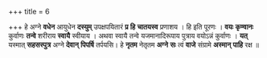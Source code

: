 +++
title = 6

+++
हे अग्ने **वधेन** आयुधेन **दस्युम्** उपक्षपयितारं **प्र** **हि** **चातयस्व** प्रणाशय । हि इति पूरणः । **वयः** **कृण्वानः** कुर्वाणः **तन्वे** शरीराय **स्वायै** स्वीयाय । अथवा स्वायै तन्वे यजमानादिरूपाय पुत्राय वयोऽन्नं कुर्वाणः । **यत्** यस्मात् **सहसस्पुत्र** अग्ने **देवान्** **पिपर्षि** तर्पयसि। हे **नृतम** नेतृतम **अग्ने** **सः** त्वं **वाजे** संग्रामे **अस्मान्** **पाहि** रक्ष ॥